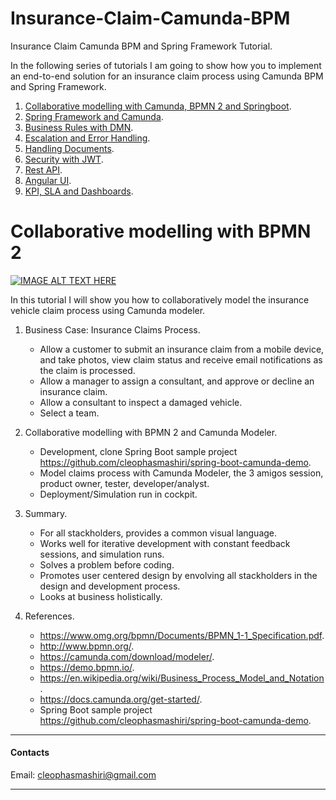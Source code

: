 # Insurance-Claim-Camunda-BPM
Insurance Claim Camunda BPM and Spring Framework Tutorial.

In the following series of tutorials I am going to show how you to implement an end-to-end solution for an insurance claim process using Camunda BPM and Spring Framework.

1. [Collaborative modelling with Camunda, BPMN 2 and Springboot](/README.md).
2. [Spring Framework and Camunda](/README_Spring_Framework_and_Camunda.md).
3. [Business Rules with DMN](/README_Business_Rules_with_DMN.md).
4. [Escalation and Error Handling](/README_Escalation.md).
5. [Handling Documents](/README_Handling_Documents.md).
6. [Security with JWT](/README_Security_with_JWT.md).
7. [Rest API](/README_Rest_API.md).
8. [Angular UI](/README_Angular_UI.md).
9. [KPI, SLA and Dashboards](/README_KPI_SLA_and_Dashboards.md).


# Collaborative modelling with BPMN 2

[![IMAGE ALT TEXT HERE](http://img.youtube.com/vi/zMQrwpCi7LU/0.jpg)](https://www.youtube.com/watch?v=zMQrwpCi7LU)

In this tutorial I will show you how to collaboratively model the insurance vehicle claim process using Camunda modeler.

1. Business Case: Insurance Claims Process. 

     * Allow a customer to submit an insurance claim from a mobile device, and take photos, view claim status and receive email notifications as the claim is processed.
     * Allow a manager to assign a consultant, and approve or decline an insurance claim.
     * Allow a consultant to inspect a damaged vehicle.
     * Select a team.
        
2. Collaborative modelling with BPMN 2 and Camunda Modeler.
    * Development, clone Spring Boot sample project https://github.com/cleophasmashiri/spring-boot-camunda-demo.
    * Model claims process with Camunda Modeler, the 3 amigos session, product owner, tester, developer/analyst.
    * Deployment/Simulation run in cockpit.
    
3. Summary.
     
    * For all stackholders, provides a common visual language. 
    * Works well for iterative development with constant feedback sessions, and simulation runs. 
    * Solves a problem before coding. 
    * Promotes user centered design by envolving all stackholders in the design and development process.
    * Looks at business holistically. 
   
4. References.
    * https://www.omg.org/bpmn/Documents/BPMN_1-1_Specification.pdf.     
    * http://www.bpmn.org/.                                             
    * https://camunda.com/download/modeler/.                            
    * https://demo.bpmn.io/.                                            
    * https://en.wikipedia.org/wiki/Business_Process_Model_and_Notation. 
    * https://docs.camunda.org/get-started/.
    * Spring Boot sample project https://github.com/cleophasmashiri/spring-boot-camunda-demo.
    
 
***
  #### Contacts
  Email: cleophasmashiri@gmail.com
  
***


